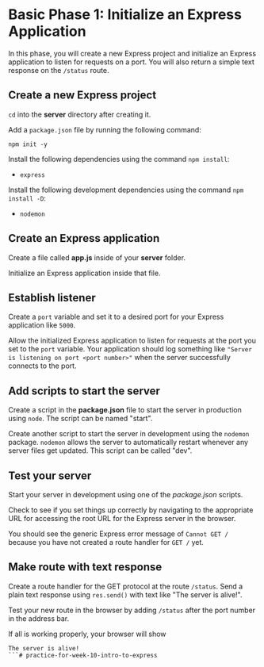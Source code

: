 # Basic Phase 1: Initialize an Express Application

In this phase, you will create a new Express project and initialize an Express
application to listen for requests on a port. You will also return a simple
text response on the `/status` route.

## Create a new Express project

`cd` into the __server__ directory after creating it.

Add a `package.json` file by running the following command:

```shell
npm init -y
```

Install the following dependencies using the command `npm install`:

- `express`

Install the following development dependencies using the command
`npm install -D`:

- `nodemon`

## Create an Express application

Create a file called __app.js__ inside of your __server__ folder.

Initialize an Express application inside that file.

## Establish listener

Create a `port` variable and set it to a desired port for your Express
application like `5000`.

Allow the initialized Express application to listen for requests at the port
you set to the `port` variable. Your application should log something like
`"Server is listening on port <port number>"` when the server successfully
connects to the port.

## Add scripts to start the server

Create a script in the __package.json__ file to start the server in production
using `node`. The script can be named "start".

Create another script to start the server in development using the `nodemon`
package. `nodemon` allows the server to automatically restart whenever any
server files get updated. This script can be called "dev".

## Test your server

Start your server in development using one of the _package.json_ scripts.

Check to see if you set things up correctly by navigating to the appropriate
URL for accessing the root URL for the Express server in the browser.

You should see the generic Express error message of `Cannot GET /` because you
have not created a route handler for `GET /` yet.

## Make route with text response

Create a route handler for the GET protocol at the route `/status`. Send a plain
text response using `res.send()` with text like "The server is alive!".

Test your new route in the browser by adding `/status` after the port number in
the address bar.

If all is working properly, your browser will show

```plaintext
The server is alive!
```# practice-for-week-10-intro-to-express
